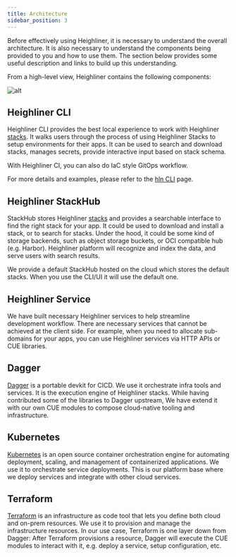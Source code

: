```yaml
---
title: Architecture
sidebar_position: 3
---
```


Before effectively using Heighliner, it is necessary to understand the overall architecture.
It is also necessary to understand the components being provided to you and how to use them.
The section below provides some useful description and links to build up this understanding.

From a high-level view, Heighliner contains the following components:

![alt](/img/docs/arch.png)

## Heighliner CLI

Heighliner CLI provides the best local experience to work with Heighliner [stacks](/docs/overview/concepts#stack).
It walks users through the process of using Heighliner Stacks to setup environments for their apps.
It can be used to search and download stacks, manages secrets, provide interactive input based on stack schema.

With Heighliner CI, you can also do IaC style GitOps workflow.

For more details and examples, please refer to the [hln CLI](/docs/cli/hln/overview) page.

## Heighliner StackHub

StackHub stores Heighliner [stacks](/docs/overview/concepts#stack) and provides a searchable interface to find the right stack for your app.
It could be used to download and install a stack, or to search for stacks.
Under the hood, it could be some kind of storage backends, such as object storage buckets, or OCI compatible hub (e.g. Harbor).
Heighliner platform will recognize and index the data, and serve users with search results.

We provide a default StackHub hosted on the cloud which stores the default stacks.
When you use the CLI/UI it will use the default one.

## Heighliner Service

We have built necessary Heighliner services to help streamline development workflow.
There are necessary services that cannot be achieved at the client side.
For example, when you need to allocate sub-domains for your apps, you can use Heighliner services via HTTP APIs or CUE libraries.

## Dagger

[Dagger](https://docs.dagger.io/) is a portable devkit for CICD.
We use it orchestrate infra tools and services. It is the execution engine of Heighliner stacks.
While having contributed some of the libraries to Dagger upstream, We have extend it with our own CUE modules to compose cloud-native tooling and infrastructure.

## Kubernetes

[Kubernetes](https://kubernetes.io/docs/home/) is an open source container orchestration engine for automating deployment, scaling, and management of containerized applications.
We use it to orchestrate service deployments.
This is our platform base where we deploy services and integrate with other cloud services.

## Terraform

[Terraform](https://www.terraform.io/intro) is an infrastructure as code tool that lets you define both cloud and on-prem resources.
We use it to provision and manage the infrastructure resources.
In our use case, Terraform is one layer down from Dagger: After Terraform provisions a resource, Dagger will execute the CUE modules to interact with it, e.g. deploy a service, setup configuration, etc.

